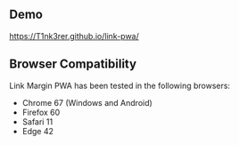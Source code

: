 ## Demo
https://T1nk3rer.github.io/link-pwa/

## Browser Compatibility
Link Margin PWA has been tested in the following browsers:

* Chrome 67 (Windows and Android)
* Firefox 60
* Safari 11
* Edge 42
